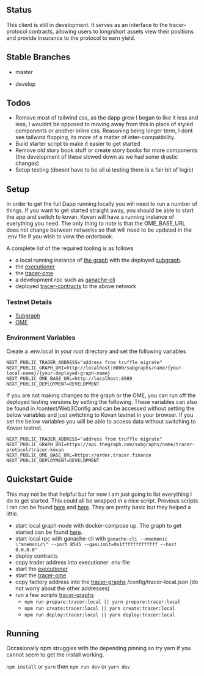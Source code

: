 ## Status

  
This client is still in development. It serves as an interface to the tracer-protocol contracts, allowing users to long/short assets view their positions and provide insurance to the protocol to earn yield.

## Stable Branches

- master

- develop

  

## Todos


- Remove most of tailwind css, as the dapp grew I began to like it less and less, I wouldnt be opposed to moving away from this in place of styled components or another inline css. Reasoning being longer term, I dont see tailwind flopping, its more of a matter of inter-compatibility.
- Build starter script to make it easier to get started
- Remove old story book stuff or create story books for more components (the development of these slowed down as we had some drastic changes)
- Setup testing (doesnt have to be all ui testing there is a fair bit of logic)

## Setup

 
In order to get the full Dapp running locally you will need to run a number of things. If you want to get started straight away, you should be able to start the app and switch to kovan. Kovan will have a running instance of everything you need. The only thing to note is that the OME_BASE_URL does not change between networks so that will need to be updated in the .env  file if you wish to view the orderbook.

A complete list of the required tooling is as follows

- a local running instance of [the graph](https://thegraph.com/) with the deployed [subgraph](https://github.com/lions-mane/tracer-graphs).
- the [executioner](https://github.com/tracer-protocol/executioner)
- the [tracer-ome](https://github.com/tracer-protocol/tracer-ome)
- a development rpc such as [ganache-cli](https://github.com/trufflesuite/ganache-cli)
- deployed [tracer-contracts](https://github.com/tracer-protocol/tracer-protocol) to the above network

### Testnet Details
- [Subgraph](https://thegraph.com/explorer/subgraph/tracer-protocol/tracer-kovan)
- [OME](https://order.tracer.finance)


### Environment Variables 

Create a .env.local in your root directory and set the following variables

```
NEXT_PUBLIC_TRADER_ADDRESS="address from truffle migrate"
NEXT_PUBLIC_GRAPH_URI=http://localhost:8000/subgraphs/name/{your-local-name}/{your-deployed-graph-name}
NEXT_PUBLIC_OME_BASE_URL=http://localhost:8989 
NEXT_PUBLIC_DEPLOYMENT=DEVELOPMENT

```
If you are not making changes to the graph or the OME, you can run off the deployed testing versions by setting the following. These variables can also be found in /context/Web3Config and can be accessed without setting the below variables and just switching to Kovan testnet in your browser. If you set the below variables you will be able to access data without switching to Kovan testnet.

```
NEXT_PUBLIC_TRADER_ADDRESS="address from truffle migrate"
NEXT_PUBLIC_GRAPH_URI=https://api.thegraph.com/subgraphs/name/tracer-protocol/tracer-kovan
NEXT_PUBLIC_OME_BASE_URL=https://order.tracer.finance
NEXT_PUBLIC_DEPLOYMENT=DEVELOPMENT
```

## Quickstart Guide
This may not be that helpful but for now I am just going to list everything I do to get started. This could all be wrapped in a nice script. Previous scripts I ran can be found [here](https://github.com/lions-mane/tracer-workspace/blob/master/get-contract-addresses.js) and [here](https://github.com/lions-mane/tracer-workspace/blob/master/deploy-contracts.sh). They are pretty basic but they helped a little.

- start local graph-node with docker-compose up. The graph to get started can be found [here](https://thegraph.com/docs/).
- start local rpc with ganache-cli with 
	`ganache-cli --mnemonic \"mnemonic\" --port 8545 --gasLimit=0x1fffffffffffff --host 0.0.0.0"`
- deploy contracts
- copy trader address into executioner .env file
- start the [executioner](https://github.com/tracer-protocol/executioner)
- start the [tracer-ome](https://github.com/tracer-protocol/tracer-ome)
- copy factory address into the [tracer-graphs](https://github.com/lions-mane/tracer-graphs) /config/tracer-local.json (do not worry about the other addresses)
- run a few scripts [tracer-graphs](https://github.com/lions-mane/tracer-graphs) 
	- `npm run prepare:tracer:local || yarn prepare:tracer:local`
	- `npm run create:tracer:local || yarn create:tracer:local`
	- `npm run deploy:tracer:local || yarn deploy:tracer:local`


## Running
Occasionally npm struggles with the depending pinning so try yarn if you cannot seem to get the install working.

`npm install` or `yarn` then 
`npm run dev` or `yarn dev`
